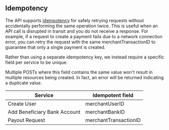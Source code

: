 ## Idempotency

The API supports [idempotency](https://en.wikipedia.org/wiki/Idempotence) for safely retrying requests without accidentally performing the same operation twice. This is useful when an API call is disrupted in transit and you do not receive a response. For example, if a request to create a payment fails due to a network connection error, you can retry the request with the same merchantTransactionID to guarantee that only a single payment is created.

Rather than using a separate idempotency key, we instead require a specific field per service to be unique.

Multiple POSTs where this field contains the same value won't result in multiple resources being created. In fact, an error will be returned indicating a duplicate value.

| Service                                               | Idempotent field           |
| ----------------------------------------------- |---------------------------------- |
| Create User                                      | merchantUserID             |
| Add Beneficiary Bank Account      | merchantBankID            |
| Payout Request                                | merchantTransactionID |